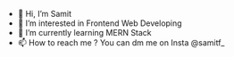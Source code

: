 - 👋 Hi, I’m Samit
- 👀 I’m interested in Frontend Web Developing
- 🌱 I’m currently learning MERN Stack
- 📫 How to reach me ? You can dm me on Insta @samitf_


<!---
samitf/samitf is a ✨ special ✨ repository because its `README.md` (this file) appears on your GitHub profile.
You can click the Preview link to take a look at your changes.
--->
